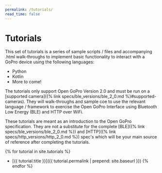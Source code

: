 ```yaml
---
permalink: /tutorials/
read_time: false
---
```


# Tutorials

This set of tutorials is a series of sample scripts / files and accompanying .html walk-throughs
to implement basic functionality to interact with a GoPro device using the following languages:
- Python
- Kotlin
- More to come!

The tutorials only support Open GoPro Version 2.0 and must be run on a
[supported camera]({% link specs/ble_versions/ble_2_0.md %}#supported-cameras).
They will walk-throughs and sample coe to use the relevant language / framework to exercise the
Open GoPro Interface using Bluetooth Low Energy (BLE) and HTTP over WiFi.

These tutorials are meant as an introduction to the Open GoPro specification. They are not a substitute
for the complete [BLE]({% link specs/ble_versions/ble_2_0.md %}) and [HTTP]({% link specs/http_versions/http_2_0.md %})
spec's which will be your main source of reference after completing the tutorials.

{% for tutorial in site.tutorials %}

-   [{{ tutorial.title }}]({{ tutorial.permalink | prepend: site.baseurl }})
    {% endfor %}
